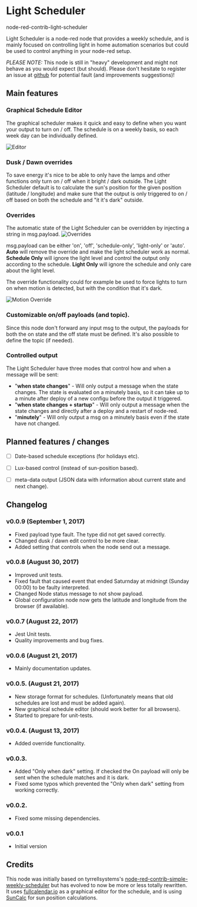 # Light Scheduler
node-red-contrib-light-scheduler


Light Scheduler is a node-red node that provides a weekly schedule, and is mainly focused on controlling light in home automation scenarios but could be used to control anything in your node-red setup.

*PLEASE NOTE:* This node is still in "heavy" development and might not behave as you would expect (but should). Please don't hesitate to register an issue at [github](https://github.com/niklaswall/node-red-contrib-light-scheduler/issues) for potential fault (and improvements suggestions)!

## Main features

### Graphical Schedule Editor

The graphical scheduler makes it quick and easy to define when you want your output to turn on / off.
The schedule is on a weekly basis, so each week day can be individually defined.

![Editor](https://raw.githubusercontent.com/niklaswall/node-red-contrib-light-scheduler/master/screenshots/editor.png "Editor")


### Dusk / Dawn overrides

To save energy it's nice to be able to only have the lamps and other functions only turn on / off when it bright / dark outside.
The Light Scheduler default is to calculate the sun's position for the given position (latitude / longitude) and make sure that the output is only triggered to on / off based on both the schedule and "it it's dark" outside.


### Overrides

The automatic state of the Light Scheduler can be overridden by injecting a string in msg.payload. 
![Overrides](https://github.com/niklaswall/node-red-contrib-light-scheduler/raw/master/screenshots/override.png "Overrides")

msg.payload can be either 'on', 'off', 'schedule-only', 'light-only' or 'auto'. **Auto** will remove the override and make the light scheduler work as normal. **Schedule Only** will ignore the light level and control the output only according to the schedule. **Light Only** will ignore the schedule and only care about the light level.

The override functionality could for example be used to force lights to turn on when motion is detected, but with the condition that it's dark.

![Motion Override](https://raw.githubusercontent.com/niklaswall/node-red-contrib-light-scheduler/master/screenshots/motion_override.png "Motion Override")


### Customizable on/off payloads (and topic).

Since this node don't forward any input msg to the output, the payloads for both the on state and the off state must be defined. It's also possible to define the topic (if needed).

### Controlled output

The Light Scheduler have three modes that control how and when a message will be sent:
* "**when state changes**" - Will only output a message when the state changes. The state is evaluated on a minutely basis, so it can take up to a minute after deploy of a new configu before the output it triggered.
* "**when state changes + startup**" - Will only output a message when the state changes and directly after a deploy and a restart of node-red.
* "**minutely**" - Will only output a msg on a minutely basis even if the state have not changed.


## Planned features / changes
- [ ] Date-based schedule exceptions (for holidays etc).
- [ ] Lux-based control (instead of sun-position based).
- [ ] meta-data output (JSON data with information about current state and next change).


## Changelog

### v0.0.9 (September 1, 2017)
* Fixed payload type fault. The type did not get saved correctly.
* Changed dusk / dawn edit control to be more clear.
* Added setting that controls when the node send out a message.

### v0.0.8 (August 30, 2017)
* Improved unit tests.
* Fixed fault that caused event that ended Saturnday at midningt (Sunday 00:00) to be faulty interpreted.
* Changed Node status message to not show payload.
* Global configuration node now gets the latitude and longitude from the browser (if awailable).

### v0.0.7 (August 22, 2017)
* Jest Unit tests.
* Quality improvements and bug fixes.

### v0.0.6  (August 21, 2017)
* Mainly documentation updates.

### v0.0.5. (August 21, 2017)
* New storage format for schedules. (Unfortunately means that old schedules are lost and must be added again).
* New graphical schedule editor (should work better for all browsers).
* Started to prepare for unit-tests.

### v0.0.4. (August 13, 2017)
* Added override functionality.

### v0.0.3.
* Added "Only when dark" setting. If checked the On payload will only be sent when the schedule matches and it is dark.
* Fixed some typos which prevented the "Only when dark" setting from working correctly.

### v0.0.2.
* Fixed some missing dependencies.

### v0.0.1
* Initial version


## Credits

This node was initially based on tyrrellsystems's [node-red-contrib-simple-weekly-scheduler](https://github.com/tyrrellsystems/node-red-contrib-simple-weekly-scheduler) but has evolved to now be more or less totally rewritten. It uses [fullcalendar.io](https://fullcalendar.io/) as a graphical editor for the schedule, and is using [SunCalc](https://github.com/mourner/suncalc) for sun position calculations.
